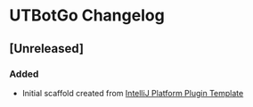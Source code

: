 <!-- Keep a Changelog guide -> https://keepachangelog.com -->

# UTBotGo Changelog

## [Unreleased]
### Added
- Initial scaffold created from [IntelliJ Platform Plugin Template](https://github.com/JetBrains/intellij-platform-plugin-template)
